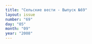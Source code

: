 ```yaml
---
title: "Сельские вести - Выпуск №69"
layout: issue
number: "69"
day: "05"
month: "09"
year: "2008"
---
```

